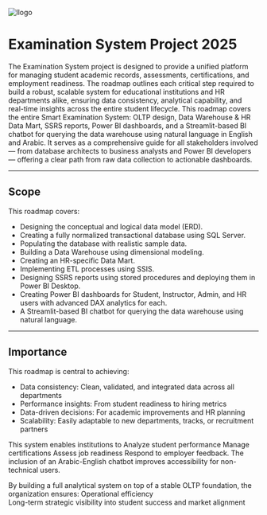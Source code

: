 ![llogo](https://github.com/user-attachments/assets/5437f6a9-2e38-401d-b698-5b32eea8fdc2)


# Examination System Project 2025

The Examination System project is designed to provide a unified platform for managing student academic records, assessments, certifications, and employment readiness.
The roadmap outlines each critical step required to build a robust, scalable system for educational institutions and HR departments alike, ensuring data consistency, analytical capability, and real-time insights across the entire student lifecycle.
This roadmap covers the entire Smart Examination System: OLTP design, Data Warehouse & HR Data Mart, SSRS reports, Power BI dashboards, and a Streamlit-based BI chatbot for querying the data warehouse using natural language in English and Arabic.
It serves as a comprehensive guide for all stakeholders involved — from database architects to business analysts and Power BI developers — offering a clear path from raw data collection to actionable dashboards.

---

## Scope

This roadmap covers:

- Designing the conceptual and logical data model (ERD).  
- Creating a fully normalized transactional database using SQL Server.  
- Populating the database with realistic sample data.  
- Building a Data Warehouse using dimensional modeling.  
- Creating an HR-specific Data Mart.  
- Implementing ETL processes using SSIS.  
- Designing SSRS reports using stored procedures and deploying them in Power BI Desktop.  
- Creating Power BI dashboards for Student, Instructor, Admin, and HR users with advanced DAX analytics for each.  
- A Streamlit-based BI chatbot for querying the data warehouse using natural language.  

---

## Importance

This roadmap is central to achieving:

- Data consistency: Clean, validated, and integrated data across all departments  
- Performance insights: From student readiness to hiring metrics  
- Data-driven decisions: For academic improvements and HR planning  
- Scalability: Easily adaptable to new departments, tracks, or recruitment partners  

This system enables institutions to Analyze student performance Manage certifications Assess job readiness Respond to employer feedback.
The inclusion of an Arabic-English chatbot improves accessibility for non-technical users.

By building a full analytical system on top of a stable OLTP foundation, the organization ensures:
Operational efficiency  
Long-term strategic visibility into student success and market alignment  

